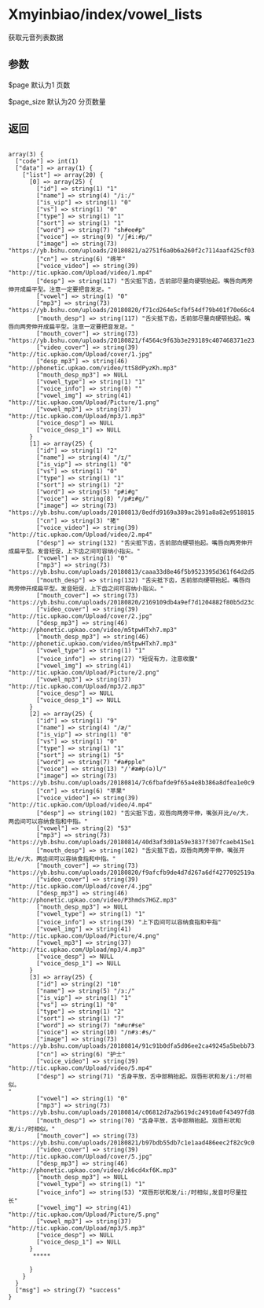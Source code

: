 # Xmyinbiao/index/vowel_lists
获取元音列表数据

## 参数
$page  默认为1  页数

$page_size  默认为20  分页数量

## 返回

<pre>
<code>
array(3) {
  ["code"] => int(1)
  ["data"] => array(1) {
    ["list"] => array(20) {
      [0] => array(25) {
        ["id"] => string(1) "1"
        ["name"] => string(4) "/i:/"
        ["is_vip"] => string(1) "0"
        ["vs"] => string(1) "0"
        ["type"] => string(1) "1"
        ["sort"] => string(1) "1"
        ["word"] => string(7) "sh#ee#p"
        ["voice"] => string(9) "/ʃ#i:#p/"
        ["image"] => string(73) "https://yb.bshu.com/uploads/20180821/a2751f6a0b6a260f2c7114aaf425cf03.jpg"
        ["cn"] => string(6) "绵羊"
        ["voice_video"] => string(39) "http://tic.upkao.com/Upload/video/1.mp4"
        ["desp"] => string(117) "舌尖抵下齿，舌前部尽量向硬颚抬起。嘴唇向两旁伸开成扁平型。注意一定要把音发足。"
        ["vowel"] => string(1) "0"
        ["mp3"] => string(73) "https://yb.bshu.com/uploads/20180820/f71cd264e5cfbf54df79b401f70e66c4.mp3"
        ["mouth_desp"] => string(117) "舌尖抵下齿，舌前部尽量向硬颚抬起。嘴唇向两旁伸开成扁平型。注意一定要把音发足。"
        ["mouth_cover"] => string(73) "https://yb.bshu.com/uploads/20180821/f4564c9f63b3e293189c407468371e23.jpg"
        ["video_cover"] => string(39) "http://tic.upkao.com/Upload/cover/1.jpg"
        ["desp_mp3"] => string(46) "http://phonetic.upkao.com/video/ttS8dPyzKh.mp3"
        ["mouth_desp_mp3"] => NULL
        ["vowel_type"] => string(1) "1"
        ["voice_info"] => string(0) ""
        ["vowel_img"] => string(41) "http://tic.upkao.com/Upload/Picture/1.png"
        ["vowel_mp3"] => string(37) "http://tic.upkao.com/Upload/mp3/1.mp3"
        ["voice_desp"] => NULL
        ["voice_desp_1"] => NULL
      }
      [1] => array(25) {
        ["id"] => string(1) "2"
        ["name"] => string(4) "/ɪ/"
        ["is_vip"] => string(1) "0"
        ["vs"] => string(1) "0"
        ["type"] => string(1) "1"
        ["sort"] => string(1) "2"
        ["word"] => string(5) "p#i#g"
        ["voice"] => string(8) "/p#ɪ#g/"
        ["image"] => string(73) "https://yb.bshu.com/uploads/20180813/8edfd9169a389ac2b91a8a82e9518815.jpg"
        ["cn"] => string(3) "猪"
        ["voice_video"] => string(39) "http://tic.upkao.com/Upload/video/2.mp4"
        ["desp"] => string(132) "舌尖抵下齿，舌前部向硬颚抬起。嘴唇向两旁伸开成扁平型。发音短促，上下齿之间可容纳小指尖。"
        ["vowel"] => string(1) "0"
        ["mp3"] => string(73) "https://yb.bshu.com/uploads/20180813/caaa33d8e46f5b9523395d361f64d2d5.mp3"
        ["mouth_desp"] => string(132) "舌尖抵下齿，舌前部向硬颚抬起。嘴唇向两旁伸开成扁平型。发音短促，上下齿之间可容纳小指尖。"
        ["mouth_cover"] => string(73) "https://yb.bshu.com/uploads/20180820/2169109db4a9ef7d1204882f80b5d23c.jpg"
        ["video_cover"] => string(39) "http://tic.upkao.com/Upload/cover/2.jpg"
        ["desp_mp3"] => string(46) "http://phonetic.upkao.com/video/m5tpwHTxh7.mp3"
        ["mouth_desp_mp3"] => string(46) "http://phonetic.upkao.com/video/m5tpwHTxh7.mp3"
        ["vowel_type"] => string(1) "1"
        ["voice_info"] => string(27) "短促有力，注意收腹"
        ["vowel_img"] => string(41) "http://tic.upkao.com/Upload/Picture/2.png"
        ["vowel_mp3"] => string(37) "http://tic.upkao.com/Upload/mp3/2.mp3"
        ["voice_desp"] => NULL
        ["voice_desp_1"] => NULL
      }
      [2] => array(25) {
        ["id"] => string(1) "9"
        ["name"] => string(4) "/æ/"
        ["is_vip"] => string(1) "0"
        ["vs"] => string(1) "0"
        ["type"] => string(1) "1"
        ["sort"] => string(1) "5"
        ["word"] => string(7) "#a#pple"
        ["voice"] => string(13) "/'#æ#p(ə)l/"
        ["image"] => string(73) "https://yb.bshu.com/uploads/20180814/7c6fbafde9f65a4e8b386a8dfea1e0c9.jpg"
        ["cn"] => string(6) "苹果"
        ["voice_video"] => string(39) "http://tic.upkao.com/Upload/video/4.mp4"
        ["desp"] => string(102) "舌尖抵下齿，双唇向两旁平伸，嘴张开比/e/大，两齿间可以容纳食指和中指。"
        ["vowel"] => string(2) "53"
        ["mp3"] => string(73) "https://yb.bshu.com/uploads/20180814/40d3af3d01a59e3837f307fcaeb415e1.mp3"
        ["mouth_desp"] => string(102) "舌尖抵下齿，双唇向两旁平伸，嘴张开比/e/大，两齿间可以容纳食指和中指。"
        ["mouth_cover"] => string(73) "https://yb.bshu.com/uploads/20180820/f9afcfb9de4d7d267a6df4277092519a.jpg"
        ["video_cover"] => string(39) "http://tic.upkao.com/Upload/cover/4.jpg"
        ["desp_mp3"] => string(46) "http://phonetic.upkao.com/video/P3hmds7HGZ.mp3"
        ["mouth_desp_mp3"] => NULL
        ["vowel_type"] => string(1) "1"
        ["voice_info"] => string(39) "上下齿间可以容纳食指和中指"
        ["vowel_img"] => string(41) "http://tic.upkao.com/Upload/Picture/4.png"
        ["vowel_mp3"] => string(37) "http://tic.upkao.com/Upload/mp3/4.mp3"
        ["voice_desp"] => NULL
        ["voice_desp_1"] => NULL
      }
      [3] => array(25) {
        ["id"] => string(2) "10"
        ["name"] => string(5) "/ɜ:/"
        ["is_vip"] => string(1) "1"
        ["vs"] => string(1) "0"
        ["type"] => string(1) "2"
        ["sort"] => string(1) "7"
        ["word"] => string(7) "n#ur#se"
        ["voice"] => string(10) "/n#ɜː#s/"
        ["image"] => string(73) "https://yb.bshu.com/uploads/20180814/91c91b0dfa5d06ee2ca49245a5bebb73.jpg"
        ["cn"] => string(6) "护士"
        ["voice_video"] => string(39) "http://tic.upkao.com/Upload/video/5.mp4"
        ["desp"] => string(71) "舌身平放，舌中部稍抬起。双唇形状和发/i:/时相似。
"
        ["vowel"] => string(1) "0"
        ["mp3"] => string(73) "https://yb.bshu.com/uploads/20180814/c06812d7a2b619dc24910a0f43497fd8.mp3"
        ["mouth_desp"] => string(70) "舌身平放，舌中部稍抬起。双唇形状和发/i:/时相似。"
        ["mouth_cover"] => string(73) "https://yb.bshu.com/uploads/20180821/b97bdb55db7c1e1aad486eec2f82c9c0.jpg"
        ["video_cover"] => string(39) "http://tic.upkao.com/Upload/cover/5.jpg"
        ["desp_mp3"] => string(46) "http://phonetic.upkao.com/video/zk6cd4xf6K.mp3"
        ["mouth_desp_mp3"] => NULL
        ["vowel_type"] => string(1) "1"
        ["voice_info"] => string(53) "双唇形状和发/i:/时相似,发音时尽量拉长"
        ["vowel_img"] => string(41) "http://tic.upkao.com/Upload/Picture/5.png"
        ["vowel_mp3"] => string(37) "http://tic.upkao.com/Upload/mp3/5.mp3"
        ["voice_desp"] => NULL
        ["voice_desp_1"] => NULL
      }
       *****

      }
    }
  }
  ["msg"] => string(7) "success"
}
</pre>
<code>